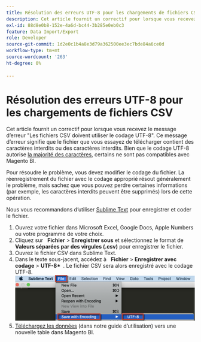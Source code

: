 ```yaml
---
title: Résolution des erreurs UTF-8 pour les chargements de fichiers CSV
description: Cet article fournit un correctif pour lorsque vous recevez le message d’erreur "Les fichiers CSV doivent utiliser le codage UTF-8". Ce message d’erreur signifie que le fichier que vous essayez de télécharger contient des caractères interdits ou des caractères interdits. Bien que le codage UTF-8 autorise [la majorité des caractères](https://www.fileformat.info/info/charset/UTF-8/list.htm), certains ne sont pas compatibles avec Magento BI.
exl-id: 88d8e0b8-152e-4a6d-bc44-3b285e0eb0c3
feature: Data Import/Export
role: Developer
source-git-commit: 1d2e0c1b4a8e3d79a362500ee3ec7bde84a6ce0d
workflow-type: tm+mt
source-wordcount: '263'
ht-degree: 0%

---
```


# Résolution des erreurs UTF-8 pour les chargements de fichiers CSV

Cet article fournit un correctif pour lorsque vous recevez le message d’erreur &quot;Les fichiers CSV doivent utiliser le codage UTF-8&quot;. Ce message d’erreur signifie que le fichier que vous essayez de télécharger contient des caractères interdits ou des caractères interdits. Bien que le codage UTF-8 autorise [la majorité des caractères](https://www.fileformat.info/info/charset/UTF-8/list.htm), certains ne sont pas compatibles avec Magento BI.

Pour résoudre le problème, vous devez modifier le codage du fichier. La réenregistrement du fichier avec le codage approprié résout généralement le problème, mais sachez que vous pouvez perdre certaines informations (par exemple, les caractères interdits peuvent être supprimés) lors de cette opération.

Nous vous recommandons d’utiliser [Sublime Text](https://www.sublimetext.com/2) pour enregistrer et coder le fichier.

1. Ouvrez votre fichier dans Microsoft Excel, Google Docs, Apple Numbers ou votre programme de votre choix.
1. Cliquez sur &#x200B; &#x200B; **Fichier** > **Enregistrer sous** et sélectionnez le format de  **Valeurs séparées par des virgules (.csv)** pour enregistrer le fichier.
1. Ouvrez le fichier CSV dans Sublime Text.
1. Dans le texte sous-jacent, accédez à &#x200B; &#x200B; **Fichier** > **Enregistrer avec codage** > **UTF-8\* &#x200B;** . Le fichier CSV sera alors enregistré avec le codage UTF-8.    ![csv_file_UTF-8_sublime_3.2.2_magento_BI.png](assets/csv_file_UTF-8_sublime_3.2.2_magento_BI.png)
1. [Téléchargez les données](https://docs.magento.com/mbi/data-analyst/importing-data/connecting-data/using-file-uploader.html) (dans notre guide d’utilisation) vers une nouvelle table dans Magento BI.
